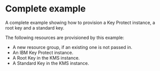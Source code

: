 # Complete example

A complete example showing how to provision a Key Protect instance, a root key and a standard key.

The following resources are provisioned by this example:
 - A new resource group, if an existing one is not passed in.
 - An IBM Key Protect instance.
 - A Root Key in the KMS instance.
 - A Standard Key in the KMS instance.
